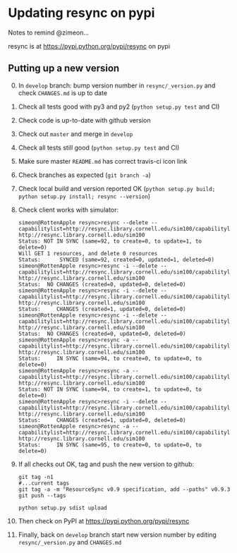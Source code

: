 # Updating resync on pypi

Notes to remind @zimeon...

resync is at <https://pypi.python.org/pypi/resync> on pypi

## Putting up a new version

0. In `develop` branch: bump version number in `resync/_version.py` and check `CHANGES.md` is up to date
1. Check all tests good with py3 and py2 (`python setup.py test` and CI)
2. Check code is up-to-date with github version
3. Check out `master` and merge in `develop`
4. Check all tests still good (`python setup.py test` and CI)
5. Make sure master `README.md` has correct travis-ci icon link
6. Check branches as expected (`git branch -a`)
7. Check local build and version reported OK (`python setup.py build; python setup.py install; resync --version`)
8. Check client works with simulator:

   ```
   simeon@RottenApple resync>resync --delete --capabilitylist=http://resync.library.cornell.edu/sim100/capabilitylist.xml http://resync.library.cornell.edu/sim100
   Status: NOT IN SYNC (same=92, to create=0, to update=1, to delete=0)
   Will GET 1 resources, and delete 0 resources
   Status:      SYNCED (same=92, created=0, updated=1, deleted=0)
   simeon@RottenApple resync>resync -i --delete --capabilitylist=http://resync.library.cornell.edu/sim100/capabilitylist.xml http://resync.library.cornell.edu/sim100
   Status:  NO CHANGES (created=0, updated=0, deleted=0)
   simeon@RottenApple resync>resync -i --delete --capabilitylist=http://resync.library.cornell.edu/sim100/capabilitylist.xml http://resync.library.cornell.edu/sim100
   Status:     CHANGES (created=1, updated=0, deleted=0)
   simeon@RottenApple resync>resync -i --delete --capabilitylist=http://resync.library.cornell.edu/sim100/capabilitylist.xml http://resync.library.cornell.edu/sim100
   Status:  NO CHANGES (created=0, updated=0, deleted=0)
   simeon@RottenApple resync>resync -a --capabilitylist=http://resync.library.cornell.edu/sim100/capabilitylist.xml http://resync.library.cornell.edu/sim100
   Status:     IN SYNC (same=94, to create=0, to update=0, to delete=0)
   simeon@RottenApple resync>resync -a --capabilitylist=http://resync.library.cornell.edu/sim100/capabilitylist.xml http://resync.library.cornell.edu/sim100
   Status: NOT IN SYNC (same=94, to create=1, to update=0, to delete=0)
   simeon@RottenApple resync>resync -i --delete --capabilitylist=http://resync.library.cornell.edu/sim100/capabilitylist.xml http://resync.library.cornell.edu/sim100
   Status:     CHANGES (created=1, updated=0, deleted=0)
   simeon@RottenApple resync>resync -a --capabilitylist=http://resync.library.cornell.edu/sim100/capabilitylist.xml http://resync.library.cornell.edu/sim100
   Status:     IN SYNC (same=95, to create=0, to update=0, to delete=0)
   ```

9. If all checks out OK, tag and push the new version to github:

    ```
    git tag -n1
    #...current tags
    git tag -a -m "ResourceSync v0.9 specification, add --paths" v0.9.3
    git push --tags

    python setup.py sdist upload
    ```

10. Then check on PyPI at <https://pypi.python.org/pypi/resync>
11. Finally, back on `develop` branch start new version number by editing `resync/_version.py` and `CHANGES.md`

